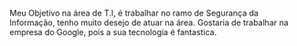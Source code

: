 Meu Objetivo na área de T.I, é trabalhar no ramo de Segurança da Informação, tenho muito desejo de atuar na área.
Gostaria de trabalhar na empresa do Google, pois a sua tecnologia é fantastica. 
